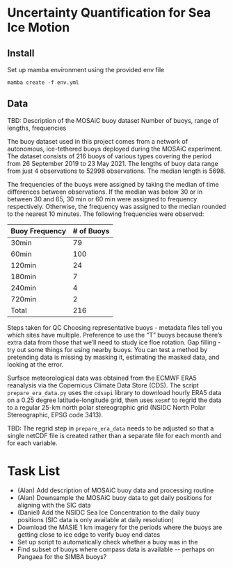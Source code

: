 # Uncertainty Quantification for Sea Ice Motion

## Install
Set up mamba environment using the provided env file
```
mamba create -f env.yml
```

## Data
TBD: Description of the MOSAiC buoy dataset
Number of buoys, range of lengths, frequencies

The buoy dataset used in this project comes from a network of autonomous, ice-tethered buoys deployed during the MOSAiC experiment. The dataset consists of 216 buoys of various types covering the period from 26 September 2019 to 23 May 2021. The lengths of buoy data range from just 4 observations to 52998 observations. The median length is 5698.

The frequencies of the buoys were assigned by taking the median of time differences between observations. If the median was below 30 or in between 30 and 65, 30 min or 60 min were assigned to frequency respectively. Otherwise, the frequency was assigned to the median rounded to the nearest 10 minutes. The following frequencies were observed:

| Buoy Frequency  | # of Buoys |
| ------------- | ------------- |
| 30min  | 79 |
| 60min  | 100 |
| 120min  |  24 |
| 180min  | 7 |
| 240min  | 4 |
| 720min  | 2 |
| Total | 216 |

Steps taken for QC
Choosing representative buoys - metadata files tell you which sites have multiple. Preference to use the “T” buoys because there’s extra data from those that we’ll need to study ice floe rotation.
Gap filling - try out some things for using nearby buoys. You can test a method by pretending data is missing by masking it, estimating the masked data, and looking at the error. 


Surface meteorological data was obtained from the ECMWF ERA5 reanalysis via the Copernicus Climate Data Store (CDS). The script `prepare_era_data.py` uses the `cdsapi` library to download hourly ERA5 data on a 0.25 degree latitude-longitude grid, then uses `xesmf` to regrid the data to a regular 25-km north polar stereographic grid (NSIDC North Polar Stereographic, EPSG code 3413).

TBD: The regrid step in `prepare_era_data` needs to be adjusted so that a single netCDF file is created rather than a separate file for each month and for each variable.


# Task List
* (Alan) Add description of MOSAiC buoy data and processing routine
* (Alan) Downsample the MOSAiC buoy data to get daily positions for aligning with the SIC data
* (Daniel) Add the NSIDC Sea Ice Concentration to the daily buoy positions (SIC data is only available at daily resolution)
* Download the MASIE 1 km imagery for the periods where the buoys are getting close to ice edge to verify buoy end dates
* Set up script to automatically check whether a buoy was in the 
* Find subset of buoys where compass data is available -- perhaps on Pangaea for the SIMBA buoys?
